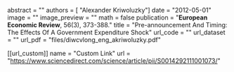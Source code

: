abstract = ""
authors = [ "Alexander Kriwoluzky"]
date = "2012-05-01"
image = ""
image_preview = ""
math = false
publication = "**European Economic Review**, 56(3), 373-388."
title = "Pre-announcement And Timing: The Effects Of A Government Expenditure Shock"
url_code = ""
url_dataset = ""
url_pdf = "files/diwcvlong_eng_akriwoluzky.pdf"

[[url_custom]]
    name = "Custom Link"
    url = "https://www.sciencedirect.com/science/article/pii/S0014292111001073/"
